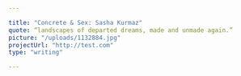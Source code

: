 ```yaml
---

title: "Concrete & Sex: Sasha Kurmaz"
quote: “landscapes of departed dreams, made and unmade again.”
picture: "/uploads/1132884.jpg"
projectUrl: "http://test.com"
type: "writing"

---
```

